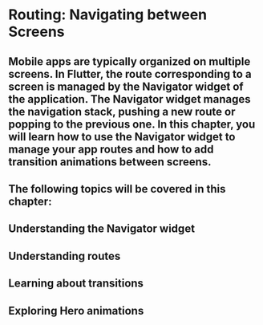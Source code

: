 # Routing: Navigating between Screens

## Mobile apps are typically organized on multiple screens. In Flutter, the route corresponding to a screen is managed by the Navigator widget of the application. The Navigator widget manages the navigation stack, pushing a new route or popping to the previous one. In this chapter, you will learn how to use the Navigator widget to manage your app routes and how to add transition animations between screens.

## The following topics will be covered in this chapter:

## Understanding the Navigator widget

## Understanding routes

## Learning about transitions

## Exploring Hero animations
